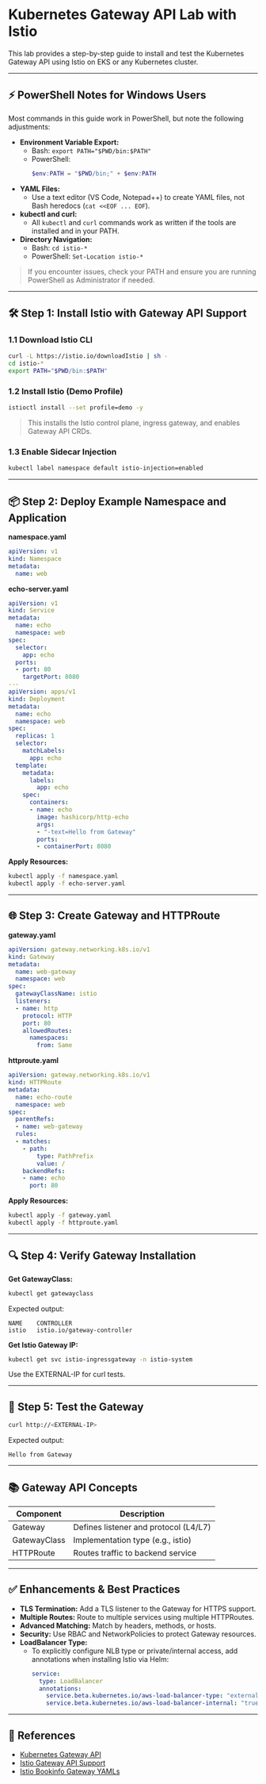 # Kubernetes Gateway API Lab with Istio

This lab provides a step-by-step guide to install and test the Kubernetes Gateway API using Istio on EKS or any Kubernetes cluster.

---

## ⚡ PowerShell Notes for Windows Users

Most commands in this guide work in PowerShell, but note the following adjustments:

- **Environment Variable Export:**
  - Bash: `export PATH="$PWD/bin:$PATH"`
  - PowerShell:
    ```powershell
    $env:PATH = "$PWD/bin;" + $env:PATH
    ```
- **YAML Files:**
  - Use a text editor (VS Code, Notepad++) to create YAML files, not Bash heredocs (`cat <<EOF ... EOF`).
- **kubectl and curl:**
  - All `kubectl` and `curl` commands work as written if the tools are installed and in your PATH.
- **Directory Navigation:**
  - Bash: `cd istio-*`
  - PowerShell: `Set-Location istio-*`

> If you encounter issues, check your PATH and ensure you are running PowerShell as Administrator if needed.

---

## 🛠️ Step 1: Install Istio with Gateway API Support

### 1.1 Download Istio CLI
```bash
curl -L https://istio.io/downloadIstio | sh -
cd istio-*
export PATH="$PWD/bin:$PATH"
```

### 1.2 Install Istio (Demo Profile)
```bash
istioctl install --set profile=demo -y
```
> This installs the Istio control plane, ingress gateway, and enables Gateway API CRDs.

### 1.3 Enable Sidecar Injection
```bash
kubectl label namespace default istio-injection=enabled
```

---

## 📦 Step 2: Deploy Example Namespace and Application

**namespace.yaml**
```yaml
apiVersion: v1
kind: Namespace
metadata:
  name: web
```

**echo-server.yaml**
```yaml
apiVersion: v1
kind: Service
metadata:
  name: echo
  namespace: web
spec:
  selector:
    app: echo
  ports:
  - port: 80
    targetPort: 8080
---
apiVersion: apps/v1
kind: Deployment
metadata:
  name: echo
  namespace: web
spec:
  replicas: 1
  selector:
    matchLabels:
      app: echo
  template:
    metadata:
      labels:
        app: echo
    spec:
      containers:
      - name: echo
        image: hashicorp/http-echo
        args:
        - "-text=Hello from Gateway"
        ports:
        - containerPort: 8080
```

**Apply Resources:**
```bash
kubectl apply -f namespace.yaml
kubectl apply -f echo-server.yaml
```

---

## 🌐 Step 3: Create Gateway and HTTPRoute

**gateway.yaml**
```yaml
apiVersion: gateway.networking.k8s.io/v1
kind: Gateway
metadata:
  name: web-gateway
  namespace: web
spec:
  gatewayClassName: istio
  listeners:
  - name: http
    protocol: HTTP
    port: 80
    allowedRoutes:
      namespaces:
        from: Same
```

**httproute.yaml**
```yaml
apiVersion: gateway.networking.k8s.io/v1
kind: HTTPRoute
metadata:
  name: echo-route
  namespace: web
spec:
  parentRefs:
  - name: web-gateway
  rules:
  - matches:
    - path:
        type: PathPrefix
        value: /
    backendRefs:
    - name: echo
      port: 80
```

**Apply Resources:**
```bash
kubectl apply -f gateway.yaml
kubectl apply -f httproute.yaml
```

---

## 🔍 Step 4: Verify Gateway Installation

**Get GatewayClass:**
```bash
kubectl get gatewayclass
```
Expected output:
```
NAME    CONTROLLER
istio   istio.io/gateway-controller
```

**Get Istio Gateway IP:**
```bash
kubectl get svc istio-ingressgateway -n istio-system
```
Use the EXTERNAL-IP for curl tests.

---

## 🧪 Step 5: Test the Gateway

```bash
curl http://<EXTERNAL-IP>
```
Expected output:
```
Hello from Gateway
```

---

## 📚 Gateway API Concepts

| Component    | Description                              |
|--------------|------------------------------------------|
| Gateway      | Defines listener and protocol (L4/L7)    |
| GatewayClass | Implementation type (e.g., istio)        |
| HTTPRoute    | Routes traffic to backend service        |

---

## ✅ Enhancements & Best Practices

- **TLS Termination:** Add a TLS listener to the Gateway for HTTPS support.
- **Multiple Routes:** Route to multiple services using multiple HTTPRoutes.
- **Advanced Matching:** Match by headers, methods, or hosts.
- **Security:** Use RBAC and NetworkPolicies to protect Gateway resources.
- **LoadBalancer Type:**
  - To explicitly configure NLB type or private/internal access, add annotations when installing Istio via Helm:
    ```yaml
    service:
      type: LoadBalancer
      annotations:
        service.beta.kubernetes.io/aws-load-balancer-type: "external"       # or "nlb-ip"
        service.beta.kubernetes.io/aws-load-balancer-internal: "true"      # for private
    ```

---

## 🔗 References
- [Kubernetes Gateway API](https://gateway-api.sigs.k8s.io/)
- [Istio Gateway API Support](https://istio.io/latest/docs/tasks/traffic-management/ingress/gateway-api/)
- [Istio Bookinfo Gateway YAMLs](https://istio.io/latest/docs/examples/bookinfo/gateway/)